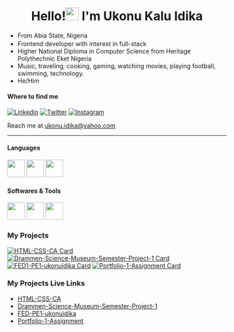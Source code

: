 <h1 align="center"><b>Hello!<img src="https://user-images.githubusercontent.com/81162745/204531600-e3f43e3e-ffb0-4702-a933-aa78d7ad098b.png" width="30"/> I'm Ukonu Kalu Idika</b></h1>

- From Abia State, Nigeria <img src="https://cdn.jsdelivr.net/gh/hampusborgos/country-flags@main/svg/ng.svg" width="17" valign="middle"/>
- Frontend developer with interest in full-stack
- Higher National Diploma in Computer Science from Heritage Polythechnic Eket Nigeria
- Music, traveling, cooking, gaming, watching movies, playing football, swimming, technology.
- He/Him


#### Where to find me

<a href="https://www.linkedin.com/in/ukonu-idika-367a00254?utm_source=share&utm_campaign=share_via&utm_content=profile&utm_medium=ios_app" target="_blank"><img alt="Linkedin" src="https://img.shields.io/badge/LinkedIn-0077B5?style=for-the-badge&logo=linkedin&logoColor=white"/></a>
<a href="https://twitter.com/UIdika61267" target="_blank"><img alt="Twitter" src="https://img.shields.io/badge/Twitter-1DA1F2?style=for-the-badge&logo=twitter&logoColor=white"></a>
<a href="https://www.instagram.com/ukonukaluidika?igsh=MXdyN3FzZzhzMnBybA%3D%3D&utm_source=qr" target="_blank"><img alt="Instagram" src="https://img.shields.io/badge/Instagram-E4405F?style=for-the-badge&logo=instagram&logoColor=white"></a>

Reach me at ukonu.idika@yahoo.com

---

#### Languages

<div>
  <img src="https://cdn.jsdelivr.net/gh/devicons/devicon@latest/icons/html5/html5-original-wordmark.svg" width="40px" />
  <img src="https://cdn.jsdelivr.net/gh/devicons/devicon@latest/icons/css3/css3-original-wordmark.svg" width="40px" />
  <img src="https://cdn.jsdelivr.net/gh/devicons/devicon@latest/icons/javascript/javascript-original.svg" width="40px" />
</div>
  
#### Softwares & Tools

<div>
  <img src="https://cdn.jsdelivr.net/gh/devicons/devicon@latest/icons/git/git-original.svg" width="40px" />
  <img src="https://cdn.jsdelivr.net/gh/devicons/devicon@latest/icons/vscode/vscode-original.svg" width="40px" />
  <img src="https://cdn.jsdelivr.net/gh/devicons/devicon@latest/icons/figma/figma-original.svg" width="40px" />
</div>

### My Projects

[![HTML-CSS-CA Card](https://github-readme-stats.vercel.app/api/pin/?username=ukonuidika&repo=HTML-CSS-CA&theme=dark)](https://github.com/ukonuidika/HTML-CSS-CA)
[![Drammen-Science-Museum-Semester-Project-1 Card](https://github-readme-stats.vercel.app/api/pin/?username=ukonuidika&repo=Drammen-Science-Museum-Semester-Project-1&theme=dark)](https://github.com/ukonuidika/Drammen-Science-Museum-Semester-Project-1)
[![FED1-PE1-ukonuidika Card](https://github-readme-stats.vercel.app/api/pin/?username=NoroffFEU&repo=FED1-PE1-ukonuidika&theme=dark)](https://github.com/NoroffFEU/FED1-PE1-ukonuidika)
[![Portfolio-1-Assignment Card](https://github-readme-stats.vercel.app/api/pin/?username=ukonuidika&repo=Portfolio-1-Assignment&theme=dark)](https://github.com/ukonuidika/Portfolio-1-Assignment)

### My Projects Live Links

- [HTML-CSS-CA](https://monumental-kangaroo-98117a.netlify.app/)
- [Drammen-Science-Museum-Semester-Project-1](https://fascinating-biscuit-16f375.netlify.app/)
- [FED-PE1-ukonuidika](https://chimerical-fairy-ad1735.netlify.app/)
- [Portfolio-1-Assignment](https://idika-portfolio.netlify.app/)
